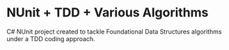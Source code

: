 # NUnit + TDD + Various Algorithms


C# NUnit project created to tackle Foundational Data Structures algorithms under a TDD coding approach.
